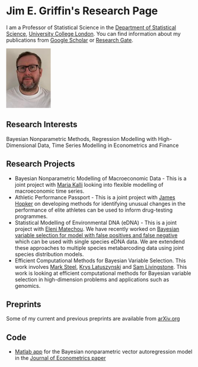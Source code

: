 # Jim E. Griffin's Research Page

I am a Professor of Statistical Science in the [Department of Statistical Science](https://www.ucl.ac.uk/statistics/), [University College London](https://www.ucl.ac.uk). You can find information about my publications from [Google Scholar](https://scholar.google.com/citations?hl=en&user=vPUFsJcAAAAJ) or [Research Gate](https://www.researchgate.net/profile/Jim_Griffin2). 

![Picture](Jim_picture_04_02_19_3.jpg)


## Research Interests
Bayesian Nonparametric Methods, Regression Modelling with High-Dimensional Data, Time Series Modelling in Econometrics and Finance

## Research Projects
- Bayesian Nonparametric Modelling of Macroeconomic Data - This is a joint project with [Maria Kalli](https://www.kent.ac.uk/mathematics-statistics-actuarial-science/people/1102/www.kent.ac.uk/mathematics-statistics-actuarial-science/people/1102/kalli-maria) looking into flexible modelling of macroeconomic time series.
- Athletic Performance Passport - This is a joint project with [James Hopker](https://www.kent.ac.uk/sport-sciences/people/2184/www.kent.ac.uk/sport-sciences/people/2184/hopker-james) on developing methods for identifying unusual changes in the performance of elite athletes can be used to inform drug-testing programmes.
- Statistical Modelling of Environmental DNA (eDNA) - This is a joint project with [Eleni Matechou](https://www.kent.ac.uk/mathematics-statistics-actuarial-science/people/1039/matechou-eleni). We have recently worked on [Bayesian variable selection for model with false positives and false negative](https://rss.onlinelibrary.wiley.com/doi/10.1111/rssc.12390) which can be used with single species eDNA data. We are extendend these approaches to multiple species metabarcoding data using joint species distribution models.
- Efficient Computational Methods for Bayesian Variable Selection. This work involves [Mark Steel](https://warwick.ac.uk/fac/sci/statistics/staff/academic-research/steel/), [Krys Latuszynski](https://warwick.ac.uk/fac/sci/statistics/staff/academic-research/latuszynski/) and [Sam Livingstone](https://www.ucl.ac.uk/statistics/department-information/staff/dr-samuel-livingstone). This work is looking at efficient computational methods for Bayesian variable selection in high-dimension problems and applications such as genomics.

## Preprints
Some of my current and previous preprints are available from [arXiv.org](https://arxiv.org/search/?searchtype=author&query=Griffin%2C+J+E)

## Code
- [Matlab app](BNP-VARTool.mlappinstall) for the Bayesian nonparametric vector autoregression model in the [Journal of Econometrics paper](https://www.sciencedirect.com/science/article/pii/S0304407617302415)







